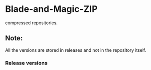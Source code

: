 # Blade-and-Magic-ZIP
compressed repositories.
## Note:
All the versions are stored in releases and not in the repository itself.
### Release versions

